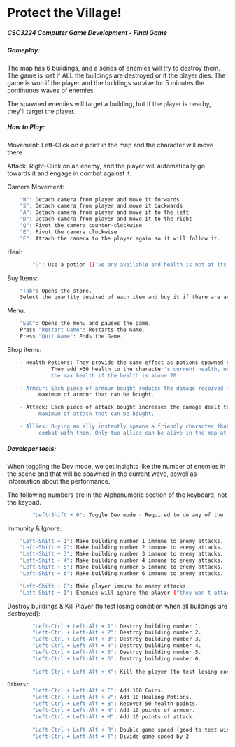 # Protect the Village!
##### CSC3224 Computer Game Development - Final Game

##### Gameplay:
The map has 6 buildings, and a series of enemies will try to destroy them.
The game is lost if ALL the buildings are destroyed or if the player dies. The game is won if the player and the buildings survive for 5 minutes the continuous 
waves of enemies.

The spawned enemies will target a building, but if the player is nearby, they'll target the player.
##### How to Play:
Movement: Left-Click on a point in the map and the character will move there

Attack: Right-Click on an enemy, and the player will automatically go towards it and engage in combat against it.

Camera Movement:
```sh
	"W": Detach camera from player and move it forwards
	"S": Detach camera from player and move it backwards
	"A": Detach camera from player and move it to the left
	"D": Detach camera from player and move it to the right
	"Q": Pivot the camera counter-clockwise
	"E": Pivot the camera clockwise 
	"F": Attach the camera to the player again so it will follow it.

```			

Heal:
```sh
    	"G": Use a potion (I've any available and health is not at its maximum level)
```	
Buy Items:
```sh
	"Tab": Opens the store.
	Select the quantity desired of each item and buy it if there are available funds.
```	
Menu:
```sh
	"ESC": Opens the menu and pauses the game.
	Press "Restart Game": Restarts the Game.
	Press "Quit Game": Ends the Game.
```

Shop items:
```sh
	- Health Potions: They provide the same effect as potions spawned sometimes after killing an enemy.
			  They add +30 health to the character's current health, or the amount left until
			  the max health if the health is above 70.

	- Armour: Each piece of armour bought reduces the damage received from the enemies by 1 point. There's a 
		  maximum of armour that can be bought.

	- Attack: Each piece of attack bought increases the damage dealt to enemies by 2 points. There's a 
		  maximum of attack that can be bought.

	- Allies: Buying an ally instantly spawns a friendly character that will target enemies and engage in
		  combat with them. Only two allies can be alive in the map at any time of the game.
```
		  
##### Developer tools:
When toggling the Dev mode, we get insights like the number of enemies in the scene and that will be spawned in the current wave, aswell as information about the performance.
	
The following numbers are in the Alphanumeric section of the keyboard, not the keypad.
```sh
    	"Left-Shift + 0": Toggle Dev mode - Required to do any of the following:
```
Immunity & Ignore:
```sh
	"Left-Shift + 1": Make building number 1 immune to enemy attacks.  
	"Left-Shift + 2": Make building number 2 immune to enemy attacks.
	"Left-Shift + 3": Make building number 3 immune to enemy attacks.
	"Left-Shift + 4": Make building number 4 immune to enemy attacks.
	"Left-Shift + 5": Make building number 5 immune to enemy attacks.
	"Left-Shift + 6": Make building number 6 immune to enemy attacks.

	"Left-Shift + C": Make player immune to enemy attacks.
	"Left-Shift + I": Enemies will ignore the player ("they won't attack the player").
```	
Destroy buildings & Kill Player (to test losing condition when all buildings are destroyed):
```sh
    	"Left-Ctrl + Left-Alt + 1": Destroy building number 1.  
    	"Left-Ctrl + Left-Alt + 2": Destroy building number 2.
    	"Left-Ctrl + Left-Alt + 3": Destroy building number 3.
    	"Left-Ctrl + Left-Alt + 4": Destroy building number 4.
    	"Left-Ctrl + Left-Alt + 5": Destroy building number 5.
    	"Left-Ctrl + Left-Alt + 6": Destroy building number 6.
    	
    	"Left-Ctrl + Left-Alt + X": Kill the player (to test losing condition when the player dies)
```	
```sh
Others:	
    	"Left-Ctrl + Left-Alt + C": Add 100 Coins.
    	"Left-Ctrl + Left-Alt + V": Add 10 Healing Potions.
    	"Left-Ctrl + Left-Alt + B": Recover 50 health points.
    	"Left-Ctrl + Left-Alt + N": Add 10 points of armour.
    	"Left-Ctrl + Left-Alt + M": Add 10 points of attack.
    	
    	"Left-Ctrl + Left-Alt + R": Double game speed (good to test winning condition of surviving 5 minutes.
    	"Left-Ctrl + Left-Alt + T": Divide game speed by 2
```	
